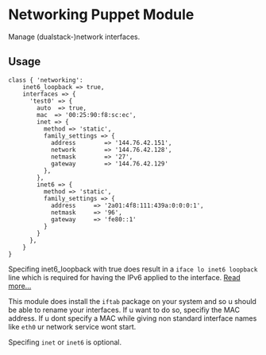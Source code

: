 # Networking Puppet Module

Manage (dualstack-)network interfaces.

## Usage

```puppet
class { 'networking':
    inet6_loopback => true,
    interfaces => {
      'test0' => {
        auto  => true,
        mac  => '00:25:90:f8:sc:ec',
        inet => {
          method => 'static',
          family_settings => {
            address        => '144.76.42.151',
            network        => '144.76.42.128',
            netmask        => '27',
            gateway        => '144.76.42.129'
          },
        },
        inet6 => {
          method => 'static',
          family_settings => {
            address     => '2a01:4f8:111:439a:0:0:0:1',
            netmask     => '96',
            gateway     => 'fe80::1'
          }
        }
      },
    }
}
```

Specifing inet6_loopback with true does result in a `iface lo inet6 loopback` line which is required for having the IPv6 applied to the interface. [Read more...](http://serverfault.com/questions/602700/debian-ipv6-is-not-asssigned-to-interface)

This module does install the `iftab` package on your system and so u should be able to rename your interfaces. If u want to do so, specifiy the MAC address. If u dont specify a MAC while giving non standard interface names like `eth0` ur network service wont start.

Specifing `inet` or `inet6` is optional.